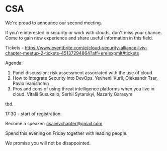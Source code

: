 # CSA
We're proud to announce our second meeting.

If you're interested in security or work with clouds, don't miss your chance. Come to gain new experience and share useful information in this field.

Tickets - https://www.eventbrite.com/e/cloud-security-alliance-lviv-chapter-meetup-2-tickets-45137294864?aff=erelexpmlt#tickets

Agenda:

1. Panel discussion: risk assessment associated with the use of cloud
2. How to integrate Security into DevOps. Yevhenii Kurii, Oleksandr Tsar, Pavlo Ivanishchin
3. Pros and cons of using threat intelligence platforms when you live in cloud. Vitalii Susukailo, Serhii Sytarskyi, Nazariy Garasym

tbd.

17:30 - start of registration.

Become a speaker: csalvivchapter@gmail.com

Spend this evening on Friday together with leading people.

We promise you will not be disappointed.
